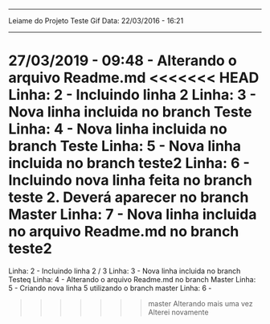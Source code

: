 ************************************
Leiame do Projeto Teste Gif
Data: 22/03/2016 - 16:21
************************************


27/03/2019 - 09:48 - Alterando o arquivo Readme.md
<<<<<<< HEAD
Linha: 2 - Incluindo linha 2
Linha: 3 - Nova linha incluida no branch Teste
Linha: 4 - Nova linha incluida no branch Teste
Linha: 5 - Nova linha incluida no branch teste2
Linha: 6 - Incluindo nova linha feita no branch teste 2. Deverá aparecer no branch Master
Linha: 7 - Nova linha incluida no arquivo Readme.md no branch teste2
=======
Linha: 2 - Incluindo linha 2 / 3
Linha: 3 - Nova linha incluida no branch Testeq
Linha: 4 - Alterando o arquivo Readme.md no branch Master
Linha: 5 - Criando nova linha 5 utilizando o branch master
Linha: 6 -
>>>>>>> master
Alterando mais uma vez
Alterei novamente

